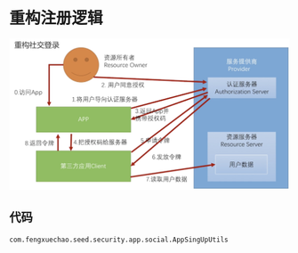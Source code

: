 # 重构注册逻辑

![重构社交登录_架构_授权码模式.png](重构社交登录_架构_授权码模式.png)

## 代码

`com.fengxuechao.seed.security.app.social.AppSingUpUtils`

